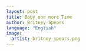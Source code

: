 ```yaml
---
layout: post
title: Baby one more Time
author: Britney Spears
language: "English"
image:
  artist: britney-spears.png
---
```

